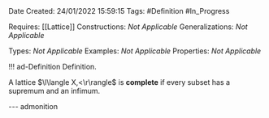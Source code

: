 <br />
<br />

Date Created: 24/01/2022 15:59:15
Tags: #Definition #In_Progress

Requires: [[Lattice]]
Constructions: _Not Applicable_
Generalizations: _Not Applicable_

Types: _Not Applicable_
Examples: _Not Applicable_ 
Properties: _Not Applicable_

!!! ad-Definition Definition.

A lattice $\l\langle X,<\r\rangle$ is **complete** if every subset has a supremum and an infimum.

--- admonition
